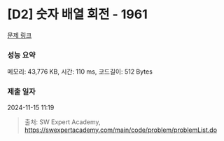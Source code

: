 # [D2] 숫자 배열 회전 - 1961 

[문제 링크](https://swexpertacademy.com/main/code/problem/problemDetail.do?contestProbId=AV5Pq-OKAVYDFAUq) 

### 성능 요약

메모리: 43,776 KB, 시간: 110 ms, 코드길이: 512 Bytes

### 제출 일자

2024-11-15 11:19



> 출처: SW Expert Academy, https://swexpertacademy.com/main/code/problem/problemList.do